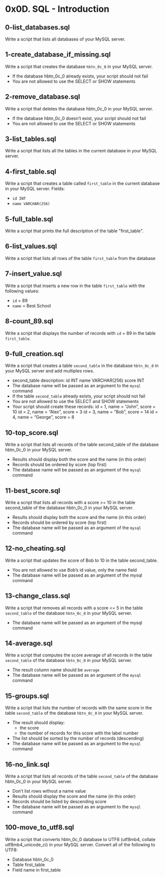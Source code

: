 # 0x0D. SQL - Introduction

## 0-list_databases.sql
Write a script that lists all databases of your MySQL server.

## 1-create_database_if_missing.sql
Write a script that creates the database `hbtn_0c_0` in your MySQL server.
- If the database hbtn_0c_0 already exists, your script should not fail
- You are not allowed to use the SELECT or SHOW statements

## 2-remove_database.sql
Write a script that deletes the database hbtn_0c_0 in your MySQL server.
- If the database hbtn_0c_0 doesn’t exist, your script should not fail
- You are not allowed to use the SELECT or SHOW statements

## 3-list_tables.sql
Write a script that lists all the tables in the current database in your MySQL server.

## 4-first_table.sql
Write a script that creates a table called `first_table` in the current database in your MySQL server.
Fields:
- `id INT`
- `name VARCHAR(256)`

## 5-full_table.sql
Write a script that prints the full description of the table "first_table".

## 6-list_values.sql
Write a script that lists all rows of the table `first_table` from the database

## 7-insert_value.sql
Write a script that inserts a new row in the table `first_table` with the following values:
- `id` = 89
- `name` = Best School

## 8-count_89.sql
Write a script that displays the number of records with `id` = 89 in the table `first_table`.

## 9-full_creation.sql
Write a script that creates a table `second_table` in the database `hbtn_0c_0` in your MySQL server and add multiples rows.
- second_table description:
    id INT
    name VARCHAR(256)
    score INT
- The database name will be passed as an argument to the `mysql` command
- If the table `second_table` already exists, your script should not fail
- You are not allowed to use the SELECT and SHOW statements
- Your script should create these records:
    id = 1, name = “John”, score = 10
    id = 2, name = “Alex”, score = 3
    id = 3, name = “Bob”, score = 14
    id = 4, name = “George”, score = 8

## 10-top_score.sql
Write a script that lists all records of the table second_table of the database hbtn_0c_0 in your MySQL server.
- Results should display both the score and the name (in this order)
- Records should be ordered by score (top first)
- The database name will be passed as an argument of the `mysql` command

## 11-best_score.sql
Write a script that lists all records with a score >= 10 in the table second_table of the database hbtn_0c_0 in your MySQL server.
- Results should display both the score and the name (in this order)
- Records should be ordered by score (top first)
- The database name will be passed as an argument of the `mysql` command

## 12-no_cheating.sql
Write a script that updates the score of Bob to 10 in the table second_table.
- You are not allowed to use Bob’s id value, only the name field
- The database name will be passed as an argument of the mysql command

## 13-change_class.sql
Write a script that removes all records with a score <= 5 in the table `second_table` of the database `hbtn_0c_0` in your MySQL server.
- The database name will be passed as an argument of the mysql command

## 14-average.sql
Write a script that computes the score average of all records in the table `second_table` of the database `hbtn_0c_0` in your MySQL server.
- The result column name should be `average`
- The database name will be passed as an argument of the `mysql` command

## 15-groups.sql
Write a script that lists the number of records with the same score in the table `second_table` of the database `hbtn_0c_0` in your MySQL server.
- The result should display:
  - the score
  - the number of records for this score with the label number
- The list should be sorted by the number of records (descending)
- The database name will be passed as an argument to the `mysql` command

## 16-no_link.sql
Write a script that lists all records of the table `second_table` of the database hbtn_0c_0 in your MySQL server.
- Don’t list rows without a name value
- Results should display the score and the name (in this order)
- Records should be listed by descending score
- The database name will be passed as an argument to the `mysql` command

## 100-move_to_utf8.sql
Write a script that converts hbtn_0c_0 database to UTF8 (utf8mb4, collate utf8mb4_unicode_ci) in your MySQL server.
Convert all of the following to UTF8:
- Database hbtn_0c_0
- Table first_table
- Field name in first_table
